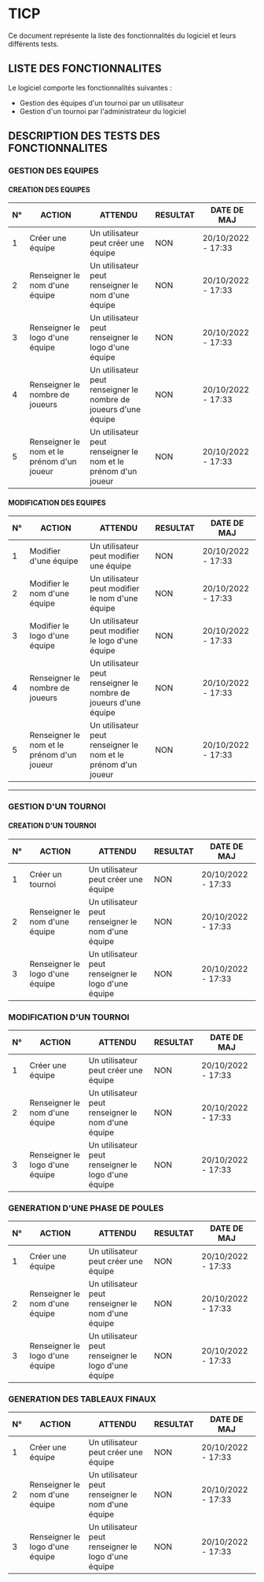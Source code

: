 # TICP
Ce document représente la liste des fonctionnalités du logiciel et leurs différents tests.

## LISTE DES FONCTIONNALITES
Le logiciel comporte les fonctionnalités suivantes :

- Gestion des équipes d'un tournoi par un utilisateur
- Gestion d'un tournoi par l'administrateur du logiciel

## DESCRIPTION DES TESTS DES FONCTIONNALITES


### GESTION DES EQUIPES

#### CREATION DES EQUIPES
|N°   |ACTION   |ATTENDU   |RESULTAT   |DATE DE MAJ   |
|---|---|---|---|---|
|  1 | Créer une équipe  | Un utilisateur peut créer une équipe  |  NON | 20/10/2022 - 17:33  |
|  2 | Renseigner le nom d'une équipe  | Un utilisateur peut renseigner le nom d'une équipe  | NON  | 20/10/2022 - 17:33  |
|  3 | Renseigner le logo d'une équipe |  Un utilisateur peut renseigner le logo d'une équipe | NON  | 20/10/2022 - 17:33  |
|  4 | Renseigner le nombre de joueurs |  Un utilisateur peut renseigner le nombre de joueurs d'une équipe | NON  | 20/10/2022 - 17:33  |
|  5 | Renseigner le nom et le prénom d'un joueur |  Un utilisateur peut renseigner le nom et le prénom d'un joueur | NON  | 20/10/2022 - 17:33  |

#### MODIFICATION DES EQUIPES
|N°   |ACTION   |ATTENDU   |RESULTAT   |DATE DE MAJ   |
|---|---|---|---|---|
|  1 | Modifier d'une équipe  | Un utilisateur peut modifier une équipe  |  NON | 20/10/2022 - 17:33  |
|  2 | Modifier le nom d'une équipe  | Un utilisateur peut modifier le nom d'une équipe  | NON  | 20/10/2022 - 17:33  |
|  3 | Modifier le logo d'une équipe |  Un utilisateur peut modifier le logo d'une équipe | NON  | 20/10/2022 - 17:33  |
|  4 | Renseigner le nombre de joueurs |  Un utilisateur peut renseigner le nombre de joueurs d'une équipe | NON  | 20/10/2022 - 17:33  |
|  5 | Renseigner le nom et le prénom d'un joueur |  Un utilisateur peut renseigner le nom et le prénom d'un joueur | NON  | 20/10/2022 - 17:33  |
-------------------------------------------------------------------------------------------


### GESTION D'UN TOURNOI
#### CREATION D'UN TOURNOI
|N°   |ACTION   |ATTENDU   |RESULTAT   |DATE DE MAJ   |
|---|---|---|---|---|
|  1 | Créer un tournoi | Un utilisateur peut créer une équipe  |  NON | 20/10/2022 - 17:33  |
|  2 | Renseigner le nom d'une équipe  | Un utilisateur peut renseigner le nom d'une équipe  | NON  | 20/10/2022 - 17:33  |
|  3 |  Renseigner le logo d'une équipe |  Un utilisateur peut renseigner le logo d'une équipe | NON  | 20/10/2022 - 17:33  |

### MODIFICATION D'UN TOURNOI
|N°   |ACTION   |ATTENDU   |RESULTAT   |DATE DE MAJ   |
|---|---|---|---|---|
|  1 | Créer une équipe  | Un utilisateur peut créer une équipe  |  NON | 20/10/2022 - 17:33  |
|  2 | Renseigner le nom d'une équipe  | Un utilisateur peut renseigner le nom d'une équipe  | NON  | 20/10/2022 - 17:33  |
|  3 |  Renseigner le logo d'une équipe |  Un utilisateur peut renseigner le logo d'une équipe | NON  | 20/10/2022 - 17:33  |

### GENERATION D'UNE PHASE DE POULES
|N°   |ACTION   |ATTENDU   |RESULTAT   |DATE DE MAJ   |
|---|---|---|---|---|
|  1 | Créer une équipe  | Un utilisateur peut créer une équipe  |  NON | 20/10/2022 - 17:33  |
|  2 | Renseigner le nom d'une équipe  | Un utilisateur peut renseigner le nom d'une équipe  | NON  | 20/10/2022 - 17:33  |
|  3 |  Renseigner le logo d'une équipe |  Un utilisateur peut renseigner le logo d'une équipe | NON  | 20/10/2022 - 17:33  |

### GENERATION DES TABLEAUX FINAUX
|N°   |ACTION   |ATTENDU   |RESULTAT   |DATE DE MAJ   |
|---|---|---|---|---|
|  1 | Créer une équipe  | Un utilisateur peut créer une équipe  |  NON | 20/10/2022 - 17:33  |
|  2 | Renseigner le nom d'une équipe  | Un utilisateur peut renseigner le nom d'une équipe  | NON  | 20/10/2022 - 17:33  |
|  3 |  Renseigner le logo d'une équipe |  Un utilisateur peut renseigner le logo d'une équipe | NON  | 20/10/2022 - 17:33  |
